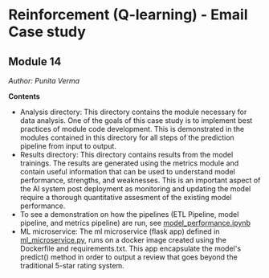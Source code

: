 # Reinforcement (Q-learning) - Email Case study
## Module 14

*Author: Punita Verma*

**Contents**
* Analysis directory: This directory contains the module necessary for data analysis. One of the goals of this case study is to implement best practices of module code development. This is demonstrated in the modules contained in this directory for all steps of the prediction pipeline from input to output.
* Results directory: This directory contains results from the model trainings. The results are generated using the metrics module and contain useful information that can be used to understand model performance, strengths, and weaknesses. This is an important aspect of the AI system post deployment as monitoring and updating the model require a thorough quantitative assesment of the existing model performance.
* To see a demonstration on how the pipelines (ETL Pipeline, model pipeline, and metrics pipeline) are run, see [model_performance.ipynb](analysis/model_performance.ipynb)
* ML microservice: The ml microservice (flask app) defined in [ml_microservice.py](analysis/ml_microserivce.py), runs on a docker image created using the Dockerfile and requirements.txt. This app encapsulate the model's predict() method in order to output a review that goes beyond the traditional 5-star rating system.
